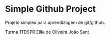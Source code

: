 # Simple Github Project

Projeto simples para aprendizagem de git/github.

Turma 1TDSPR
Ellie de Oliveira
João Sant